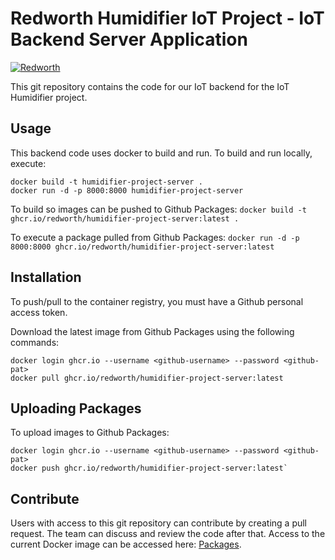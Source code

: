 # Redworth Humidifier IoT Project - IoT Backend Server Application

[![Redworth](https://circleci.com/gh/Redworth/Humidifier-Project-Server.svg?style=svg&circle-token=11612bf0a41cefd234dd928bd1bb20922a3bb5f6)](https://app.circleci.com/pipelines/github/Redworth/Humidifier-Project-Server?branch=master)

This git repository contains the code for our IoT backend for the IoT Humidifier project.

## Usage
This backend code uses docker to build and run. To build and run locally, execute:
```
docker build -t humidifier-project-server .
docker run -d -p 8000:8000 humidifier-project-server
```

To build so images can be pushed to Github Packages:
`docker build -t ghcr.io/redworth/humidifier-project-server:latest .`

To execute a package pulled from Github Packages:
`docker run -d -p 8000:8000 ghcr.io/redworth/humidifier-project-server:latest`

## Installation
To push/pull to the container registry, you must have a Github personal access token.

Download the latest image from Github Packages using the following commands:
```
docker login ghcr.io --username <github-username> --password <github-pat>
docker pull ghcr.io/redworth/humidifier-project-server:latest
```

## Uploading Packages
To upload images to Github Packages:

```
docker login ghcr.io --username <github-username> --password <github-pat>
docker push ghcr.io/redworth/humidifier-project-server:latest`
```

## Contribute
Users with access to this git repository can contribute by creating a pull request. The team can discuss and review the code after that.
Access to the current Docker image can be accessed here: [Packages](https://github.com/orgs/Redworth/packages/container/package/humidifier-project-server).
